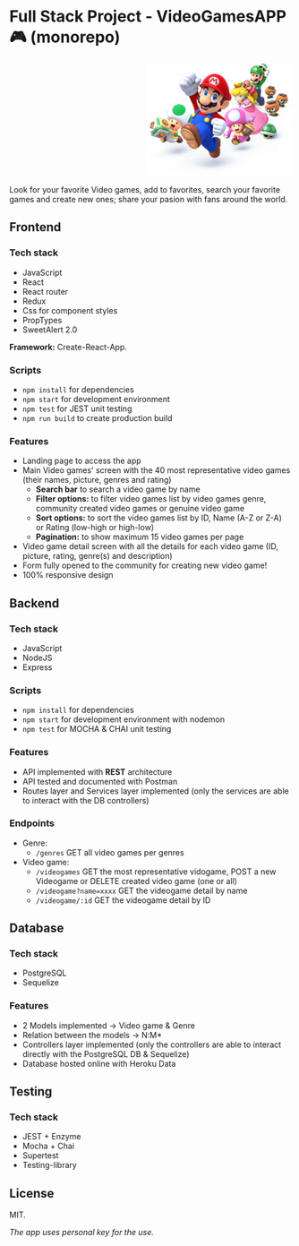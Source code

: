 # Full Stack Project - VideoGamesAPP 🎮 (monorepo)

<p align="right">
  <img height="200" src="./client/src/assets/img/videogame.png" />
</p>

Look for your favorite Video games, add to favorites, search your favorite games and create new ones; share your pasion with fans around the world.

## Frontend

### **Tech stack**

- JavaScript
- React
- React router
- Redux
- Css for component styles
- PropTypes
- SweetAlert 2.0

**Framework:** Create-React-App.

### **Scripts**

- `npm install` for dependencies
- `npm start` for development environment
- `npm test` for JEST unit testing
- `npm run build` to create production build

### **Features**

- Landing page to access the app
- Main Video games' screen with the 40 most representative video games (their names, picture, genres and rating)
  - **Search bar** to search a video game by name
  - **Filter options:** to filter video games list by video games genre, community created video games or genuine video game
  - **Sort options:** to sort the video games list by ID, Name (A-Z or Z-A) or Rating (low-high or high-low)
  - **Pagination:** to show maximum 15 video games per page
- Video game detail screen with all the details for each video game (ID, picture, rating, genre(s) and description)
- Form fully opened to the community for creating new video game!
- 100% responsive design

## **Backend**

### **Tech stack**

- JavaScript
- NodeJS
- Express

### **Scripts**

- `npm install` for dependencies
- `npm start` for development environment with nodemon
- `npm test` for MOCHA & CHAI unit testing

### **Features**

- API implemented with **REST** architecture
- API tested and documented with Postman
- Routes layer and Services layer implemented (only the services are able to interact with the DB controllers)

### **Endpoints**

- Genre:
  - `/genres` GET all video games per genres
- Video game:
  - `/videogames` GET the most representative vidogame, POST a new Videogame or DELETE created video game (one or all)
  - `/videogame?name=xxxx` GET the videogame detail by name
  - `/videogame/:id` GET the videogame detail by ID

## **Database**

### **Tech stack**

- PostgreSQL
- Sequelize

### **Features**

- 2 Models implemented -> Video game & Genre
- Relation between the models -> N:M\*
- Controllers layer implemented (only the controllers are able to interact directly with the PostgreSQL DB & Sequelize)
- Database hosted online with Heroku Data

## **Testing**

### **Tech stack**

- JEST + Enzyme
- Mocha + Chai
- Supertest
- Testing-library

## **License**

MIT.

_The app uses personal key for the use._

